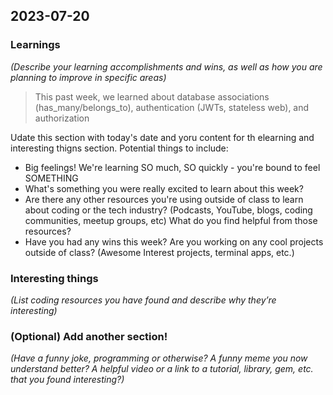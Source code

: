 ## 2023-07-20
### Learnings
_(Describe your learning accomplishments and wins, as well as how you are planning to improve in specific areas)_

> This past week, we learned about database associations (has_many/belongs_to), authentication (JWTs, stateless web), and authorization


Udate this section with today's date and yoru content for th elearning and interesting thigns section. Potential things to include: 

- Big feelings! We're learning SO much, SO quickly - you're bound to feel SOMETHING
- What's something you were really excited to learn about this week? 
- Are there any other resources you're using outside of class to learn about coding or the tech industry? (Podcasts, YouTube, blogs, coding communities, meetup groups, etc) What do you find helpful from those resources? 
- Have you had any wins this week? Are you working on any cool projects outside of class? (Awesome Interest projects, terminal apps, etc.)

### Interesting things
_(List coding resources you have found and describe why they’re interesting)_


### (Optional) Add another section!
_(Have a funny joke, programming or otherwise? A funny meme you now understand better? A helpful video or a link to a tutorial, library, gem, etc. that you found interesting?)_